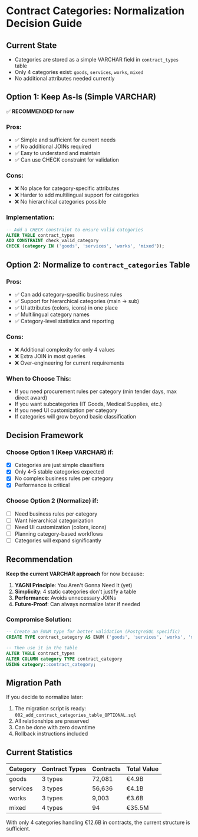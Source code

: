 # Contract Categories: Normalization Decision Guide

## Current State
- Categories are stored as a simple VARCHAR field in `contract_types` table
- Only 4 categories exist: `goods`, `services`, `works`, `mixed`
- No additional attributes needed currently

## Option 1: Keep As-Is (Simple VARCHAR)
✅ **RECOMMENDED for now**

### Pros:
- ✅ Simple and sufficient for current needs
- ✅ No additional JOINs required
- ✅ Easy to understand and maintain
- ✅ Can use CHECK constraint for validation

### Cons:
- ❌ No place for category-specific attributes
- ❌ Harder to add multilingual support for categories
- ❌ No hierarchical categories possible

### Implementation:
```sql
-- Add a CHECK constraint to ensure valid categories
ALTER TABLE contract_types 
ADD CONSTRAINT check_valid_category 
CHECK (category IN ('goods', 'services', 'works', 'mixed'));
```

## Option 2: Normalize to `contract_categories` Table

### Pros:
- ✅ Can add category-specific business rules
- ✅ Support for hierarchical categories (main → sub)
- ✅ UI attributes (colors, icons) in one place
- ✅ Multilingual category names
- ✅ Category-level statistics and reporting

### Cons:
- ❌ Additional complexity for only 4 values
- ❌ Extra JOIN in most queries
- ❌ Over-engineering for current requirements

### When to Choose This:
- If you need procurement rules per category (min tender days, max direct award)
- If you want subcategories (IT Goods, Medical Supplies, etc.)
- If you need UI customization per category
- If categories will grow beyond basic classification

## Decision Framework

### Choose Option 1 (Keep VARCHAR) if:
- [x] Categories are just simple classifiers
- [x] Only 4-5 stable categories expected
- [x] No complex business rules per category
- [x] Performance is critical

### Choose Option 2 (Normalize) if:
- [ ] Need business rules per category
- [ ] Want hierarchical categorization
- [ ] Need UI customization (colors, icons)
- [ ] Planning category-based workflows
- [ ] Categories will expand significantly

## Recommendation

**Keep the current VARCHAR approach** for now because:

1. **YAGNI Principle**: You Aren't Gonna Need It (yet)
2. **Simplicity**: 4 static categories don't justify a table
3. **Performance**: Avoids unnecessary JOINs
4. **Future-Proof**: Can always normalize later if needed

### Compromise Solution:
```sql
-- Create an ENUM type for better validation (PostgreSQL specific)
CREATE TYPE contract_category AS ENUM ('goods', 'services', 'works', 'mixed');

-- Then use it in the table
ALTER TABLE contract_types 
ALTER COLUMN category TYPE contract_category 
USING category::contract_category;
```

## Migration Path

If you decide to normalize later:
1. The migration script is ready: `002_add_contract_categories_table_OPTIONAL.sql`
2. All relationships are preserved
3. Can be done with zero downtime
4. Rollback instructions included

## Current Statistics

| Category | Contract Types | Contracts | Total Value |
|----------|---------------|-----------|-------------|
| goods | 3 types | 72,081 | €4.9B |
| services | 3 types | 56,636 | €4.1B |
| works | 3 types | 9,003 | €3.6B |
| mixed | 4 types | 94 | €35.5M |

With only 4 categories handling €12.6B in contracts, the current structure is sufficient.
